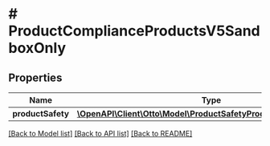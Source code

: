 # # ProductComplianceProductsV5SandboxOnly

## Properties

Name | Type | Description | Notes
------------ | ------------- | ------------- | -------------
**productSafety** | [**\OpenAPI\Client\Otto\Model\ProductSafetyProductsV5SandboxOnly**](ProductSafetyProductsV5SandboxOnly.md) |  |

[[Back to Model list]](../../README.md#models) [[Back to API list]](../../README.md#endpoints) [[Back to README]](../../README.md)
